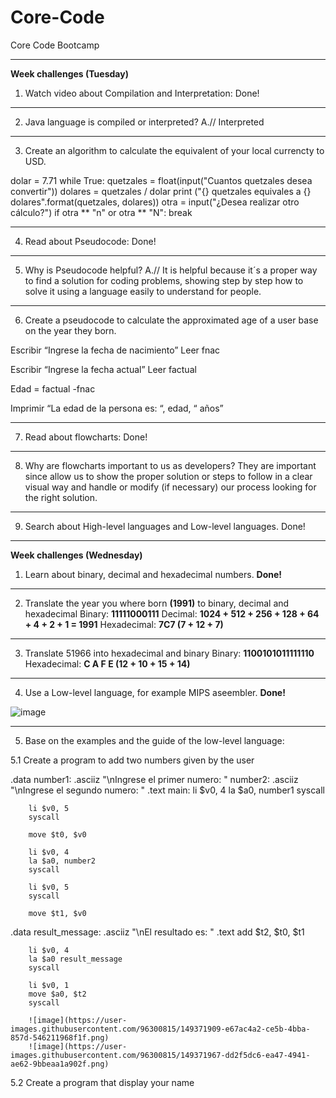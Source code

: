 # Core-Code
Core Code Bootcamp
***
**Week challenges (Tuesday)**
1.	Watch video about Compilation and Interpretation: Done!
***
2.	Java language is compiled or interpreted? A.// Interpreted
***
3.	Create an algorithm to calculate the equivalent of your local currencty to USD.

dolar = 7.71
while True:
	quetzales = float(input("Cuantos quetzales desea convertir"))
	dolares = quetzales / dolar
	print ("{} quetzales equivales a {} dolares".format(quetzales, dolares))
	otra = input("¿Desea realizar otro cálculo?")
	if otra ** "n" or otra ** "N":
		break
***
4.	Read about Pseudocode: Done!
***
5.	Why is Pseudocode helpful? A.// It is helpful because it´s a proper way to find a solution for coding problems, showing step by step how to solve it using a language easily to understand for people.
***
6.	Create a pseudocode to calculate the approximated age of a user base on the year they born.

Escribir “Ingrese la fecha de nacimiento”
Leer fnac

Escribir “Ingrese la fecha actual”
Leer factual

Edad = factual -fnac

Imprimir “La edad de la persona es: “, edad, “ años”
***
7.	Read about flowcharts: Done!
***
8.	Why are flowcharts important to us as developers? They are important since allow us to show the proper solution or steps to follow in a clear visual way and handle or modify (if necessary) our process looking for the right solution.
***
9.	Search about High-level languages and Low-level languages. Done!
***
**Week challenges (Wednesday)**
1. 	Learn about binary, decimal and hexadecimal numbers. **Done!**
***
2.	Translate the year you where born **(1991)** to binary, decimal and hexadecimal
	Binary: **11111000111**
	Decimal: **1024 + 512 + 256 + 128 + 64 + 4 + 2 + 1 = 1991**
	Hexadecimal: **7C7 (7 + 12 + 7)**
***
3.	Translate 51966 into hexadecimal and binary
	Binary: **1100101011111110**
	Hexadecimal: **C A F E (12 + 10 + 15 + 14)**
***
4.	Use a Low-level language, for example MIPS aseembler. **Done!**

![image](https://user-images.githubusercontent.com/96300815/149368749-a3628364-a4c3-4702-a563-9a8222130290.png)

***
5. 	Base on the examples and the guide of the low-level language: 

5.1 Create a program to add two numbers given by the user 

.data
	number1: .asciiz "\nIngrese el primer numero: "
	number2: .asciiz "\nIngrese el segundo numero: "
.text
	main:
		li $v0, 4
		la $a0, number1
		syscall

		li $v0, 5
		syscall

		move $t0, $v0

		li $v0, 4
		la $a0, number2
		syscall

		li $v0, 5
		syscall

		move $t1, $v0
		
.data
	result_message: .asciiz "\nEl resultado es: "
.text
		add $t2, $t0, $t1

		li $v0, 4
		la $a0 result_message
		syscall

		li $v0, 1
		move $a0, $t2
		syscall
		
		![image](https://user-images.githubusercontent.com/96300815/149371909-e67ac4a2-ce5b-4bba-857d-546211968f1f.png)
		![image](https://user-images.githubusercontent.com/96300815/149371967-dd2f5dc6-ea47-4941-ae62-9bbeaa1a902f.png)

5.2 Create a program that display your name


